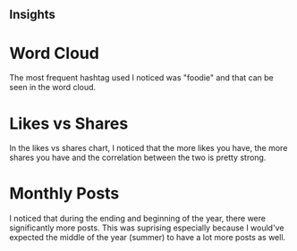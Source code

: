 ## Insights
# Word Cloud
The most frequent hashtag used I noticed was "foodie" and that can be seen in the word cloud.

# Likes vs Shares
In the likes vs shares chart, I noticed that the more likes you have, the more shares you have and the correlation between the two is pretty strong.

# Monthly Posts
I noticed that during the ending and beginning of the year, there were significantly more posts. This was suprising especially because I would've expected the middle of the year (summer) to have a lot more posts as well.
